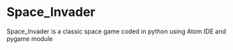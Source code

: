 # Space_Invader
Space_Invader is a classic space game coded in python using Atom IDE and pygame module
